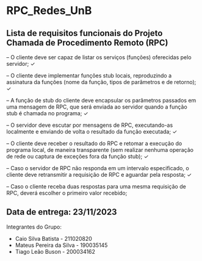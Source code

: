 # RPC_Redes_UnB
## Lista de requisitos funcionais do Projeto Chamada de Procedimento Remoto (RPC)

– O cliente deve ser capaz de listar os serviços (funções) oferecidas pelo servidor; ✓
 <br>
 
– O cliente deve implementar funções stub locais, reproduzindo a assinatura da funções (nome da função,
tipos de parâmetros e de retorno); ✓
<br>

– A função de stub do cliente deve encapsular os parâmetros passados em uma mensagem de RPC,
que será enviada ao servidor quando a função stub é chamada no programa; ✓
<br>

– O servidor deve escutar por mensagens de RPC, executando-as localmente e enviando de volta o
resultado da função executada; ✓
<br>

– O cliente deve receber o resultado do RPC e retomar a execução do programa local, de maneira
transparente (sem realizar nenhuma operação de rede ou captura de exceções fora da função stub); ✓
<br>

– Caso o servidor de RPC não responda em um intervalo especificado, o cliente deve retransmitir a
requisição de RPC e aguardar pela resposta; ✓
<br>

– Caso o cliente receba duas respostas para uma mesma requisição de RPC, deverá escolher o primeiro
valor recebido;</p>

## Data de entrega: 23/11/2023

Integrantes do Grupo:

- Caio Silva Batista - 211020820
- Mateus Pereira da Silva - 190035145
- Tiago Leão Buson - 200034162
